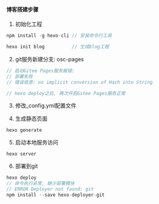 #### 博客搭建步骤

1. 初始化工程
```js
npm install -g hexo-cli // 安装命令行工具

hexo init blog          // 生成blog工程
```

2. git服务新建分支: osc-pages
```js
// 启动Gitee Pages服务报错: 
// 部署失败
// 错误信息: no implicit conversion of Hash into String

// hexo deploy之后, 再次开启Gitee Pages服务正常
```

3. 修改_config.yml配置文件

4. 生成静态页面
```
hexo generate
```

5. 启动本地服务访问
```
hexo server
```

6. 部署到git
```js
hexo deploy
// 命令执行异常, 缺少部署模块
// ERROR Deployer not found: git
npm install --save hexo-deployer-git
```